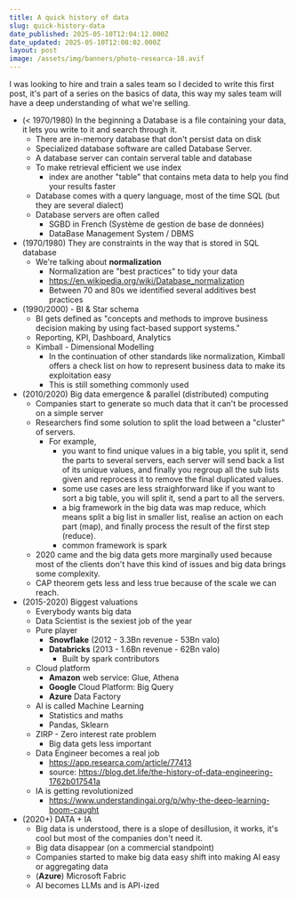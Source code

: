```yaml
---
title: A quick history of data
slug: quick-history-data
date_published: 2025-05-10T12:04:12.000Z
date_updated: 2025-05-10T12:08:02.000Z
layout: post
image: /assets/img/banners/photo-researca-18.avif
---
```


I was looking to hire and train a sales team so I decided to write this first post, it's part of a series on the basics of data, this way my sales team will have a deep understanding of what we're selling.

* (< 1970/1980) In the beginning a Database is a file containing your data, it lets you write to it and search through it. 
	* There are in-memory database that don't persist data on disk
	* Specialized database software are called Database Server.
	* A database server can contain serveral table and database
	* To make retrieval efficient we use index 
		* index are another "table" that contains meta data to help you find your results faster
	* Database comes with a query language, most of the time SQL (but they are several dialect)
	* Database servers are often called 
		* SGBD in French (Système de gestion de base de données)
		* DataBase Management System / DBMS
* (1970/1980) They are constraints in the way that is stored in SQL database
	* We're talking about **normalization**
		* Normalization are "best practices" to tidy your data
		* https://en.wikipedia.org/wiki/Database_normalization
		* Between 70 and 80s we identified several additives best practices
* (1990/2000) - BI & Star schema
	* BI gets defined as "concepts and methods to improve business decision making by using fact-based support systems."
	* Reporting, KPI, Dashboard, Analytics
	* Kimball - Dimensional Modelling
		* In the continuation of other standards like normalization, Kimball offers a check list on how to represent business data to make its exploitation easy
		* This is still something commonly used
* (2010/2020) Big data emergence & parallel (distributed) computing
	* Companies start to generate so much data that it can't be processed on a simple server
	* Researchers find some solution to split the load between a "cluster" of servers. 
		* For example, 
			* you want to find unique values in a big table, you split it, send the parts to several servers, each server will send back a list of its unique values, and finally you regroup all the sub lists given and reprocess it to remove the final duplicated values.
			* some use cases are less straighforward like if you want to sort a big table, you will split it, send a part to all the servers.
			* a big framework in the big data was map reduce, which means split a big list in smaller list, realise an action on each part (map), and finally process the result of the first step (reduce).
			* common framework is spark
	* 2020 came and the big data gets more marginally used because most of the clients don't have this kind of issues and big data brings some complexity.
	* CAP theorem gets less and less true because of the scale we can reach.
* (2015-2020) Biggest valuations
	* Everybody wants big data
	* Data Scientist is the sexiest job of the year
	* Pure player
		* **Snowflake** (2012 - 3.3Bn revenue - 53Bn valo) 
		* **Databricks** (2013 - 1.6Bn revenue - 62Bn valo)
			* Built by spark contributors
	* Cloud platform
		* **Amazon** web service: Glue, Athena
		* **Google** Cloud Platform: Big Query
		* **Azure** Data Factory
	* AI is called Machine Learning 
		* Statistics and maths
		* Pandas, Sklearn
	* ZIRP - Zero interest rate problem
		* Big data gets less important
	* Data Engineer becomes a real job
		* https://app.researca.com/article/77413
		* source: https://blog.det.life/the-history-of-data-engineering-1762b017541a
	* IA is getting revolutionized
		* https://www.understandingai.org/p/why-the-deep-learning-boom-caught
* (2020+) DATA + IA 
	* Big data is understood, there is a slope of desillusion, it works, it's cool but most of the companies don't need it.
	* Big data disappear (on a commercial standpoint)
	* Companies started to make big data easy shift into making AI easy or aggregating data
	* (**Azure**) Microsoft Fabric
	* AI becomes LLMs and is API-ized

